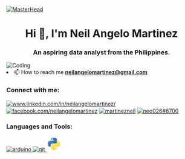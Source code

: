 [![MasterHead](https://files.techmahindra.com/static/img/data-analytics-banner.jpg)](https://neilmartinez.github.io)
<h1 align="center">Hi 👋, I'm Neil Angelo Martinez</h1>
<h3 align="center">An aspiring data analyst from the Philippines.</h3>
<img alight="right" alt="Coding" width="400" src="https://media.istockphoto.com/vectors/concept-programming-coding-website-and-application-development-vector-vector-id1128413233?k=20&m=1128413233&s=170667a&w=0&h=h6Z8wnK0D9PLrMoAxV0JG_jfRQOLHm6jO6Dd6W7aC5A="

- 📫 How to reach me **neilangelomartinez@gmail.com**

<h3 align="left">Connect with me:</h3>
<p align="left">
<a href="https://linkedin.com/in/www.linkedin.com/in/neilangelomartinez/" target="blank"><img align="center" src="https://raw.githubusercontent.com/rahuldkjain/github-profile-readme-generator/master/src/images/icons/Social/linked-in-alt.svg" alt="www.linkedin.com/in/neilangelomartinez/" height="30" width="40" /></a>
<a href="https://fb.com/facebook.com/neilangelomartinez" target="blank"><img align="center" src="https://raw.githubusercontent.com/rahuldkjain/github-profile-readme-generator/master/src/images/icons/Social/facebook.svg" alt="facebook.com/neilangelomartinez" height="30" width="40" /></a>
<a href="https://instagram.com/martinezneil" target="blank"><img align="center" src="https://raw.githubusercontent.com/rahuldkjain/github-profile-readme-generator/master/src/images/icons/Social/instagram.svg" alt="martinezneil" height="30" width="40" /></a>
<a href="https://discord.gg/neo026#6700" target="blank"><img align="center" src="https://raw.githubusercontent.com/rahuldkjain/github-profile-readme-generator/master/src/images/icons/Social/discord.svg" alt="neo026#6700" height="30" width="40" /></a>
</p>

<h3 align="left">Languages and Tools:</h3>
<p align="left"> <a href="https://www.arduino.cc/" target="_blank" rel="noreferrer"> <img src="https://cdn.worldvectorlogo.com/logos/arduino-1.svg" alt="arduino" width="40" height="40"/> </a> <a href="https://git-scm.com/" target="_blank" rel="noreferrer"> <img src="https://www.vectorlogo.zone/logos/git-scm/git-scm-icon.svg" alt="git" width="40" height="40"/> </a> <a href="https://www.python.org" target="_blank" rel="noreferrer"> <img src="https://raw.githubusercontent.com/devicons/devicon/master/icons/python/python-original.svg" alt="python" width="40" height="40"/> </a> </p>
